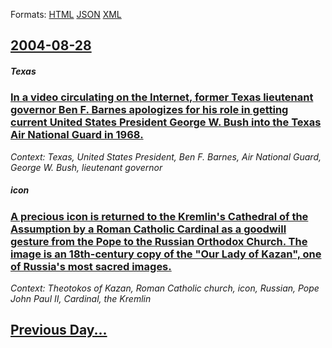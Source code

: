 
Formats: [HTML](2004/08/28/index.html)  [JSON](2004/08/28/index.json)  [XML](2004/08/28/index.xml)  

## [2004-08-28](/news/2004/08/28/index.md)

##### Texas
### [ In a video circulating on the Internet, former Texas lieutenant governor Ben F. Barnes apologizes for his role in getting current United States President George W. Bush into the Texas Air National Guard in 1968. ](/news/2004/08/28/in-a-video-circulating-on-the-internet-former-texas-lieutenant-governor-ben-f-barnes-apologizes-for-his-role-in-getting-current-united-st.md)
_Context: Texas, United States President, Ben F. Barnes, Air National Guard, George W. Bush, lieutenant governor_

##### icon
### [ A precious icon is returned to the Kremlin's Cathedral of the Assumption by a Roman Catholic Cardinal as a goodwill gesture from the Pope to the Russian Orthodox Church. The image is an 18th-century copy of the "Our Lady of Kazan", one of Russia's most sacred images. ](/news/2004/08/28/a-precious-icon-is-returned-to-the-kremlin-s-cathedral-of-the-assumption-by-a-roman-catholic-cardinal-as-a-goodwill-gesture-from-the-pope-t.md)
_Context: Theotokos of Kazan, Roman Catholic church, icon, Russian, Pope John Paul II, Cardinal, the Kremlin_

## [Previous Day...](/news/2004/08/27/index.md)

